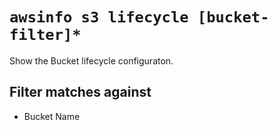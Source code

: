 # `awsinfo s3 lifecycle [bucket-filter]*`

Show the Bucket lifecycle configuraton.

## Filter matches against

* Bucket Name
